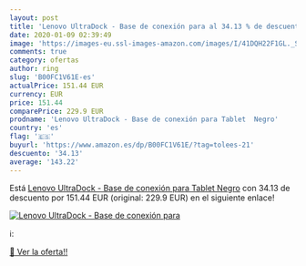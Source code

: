 ```yaml
---
layout: post
title: 'Lenovo UltraDock - Base de conexión para al 34.13 % de descuento'
date: 2020-01-09 02:39:49
image: 'https://images-eu.ssl-images-amazon.com/images/I/41DQH22F1GL._SL200_.jpg'
comments: true
category: ofertas
author: ring
slug: 'B00FC1V61E-es'
actualPrice: 151.44 EUR
currency: EUR
price: 151.44
comparePrice: 229.9 EUR
prodname: 'Lenovo UltraDock - Base de conexión para Tablet  Negro'
country: 'es'
flag: '🇪🇸'
buyurl: 'https://www.amazon.es/dp/B00FC1V61E/?tag=tolees-21'
descuento: '34.13'
average: '143.22'
---
```


Está [Lenovo UltraDock - Base de conexión para Tablet  Negro](https://www.amazon.es/dp/B00FC1V61E/?tag=tolees-21) con 34.13 de descuento por 151.44 EUR (original: 229.9 EUR) en el siguiente enlace!

[![Lenovo UltraDock - Base de conexión para](https://images-eu.ssl-images-amazon.com/images/I/41DQH22F1GL._SL200_.jpg)](https://www.amazon.es/dp/B00FC1V61E/?tag=tolees-21)

ℹ️:


[🛒 Ver la oferta!!](https://www.amazon.es/dp/B00FC1V61E/?tag=tolees-21)
